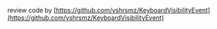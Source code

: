 review code by [https://github.com/yshrsmz/KeyboardVisibilityEvent](https://github.com/yshrsmz/KeyboardVisibilityEvent)
